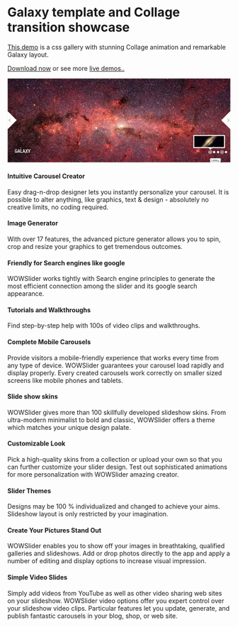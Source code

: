 # Galaxy template and Collage transition showcase

[This demo](http://wowslider.com/css-gallery-galaxy-collage-demo.html) is a css gallery with stunning Collage animation
and remarkable Galaxy layout.   

[Download now](http://wowslider.com/) or see more [live demos..](http://wowslider.com/demo.html)

<a href="http://wowslider.com/css-gallery-galaxy-collage-demo.html">
  <img src="https://raw.githubusercontent.com/jq0/css-gallery-galaxy-collage/master/css-gallery-galaxy-collage.jpg">
</a>		

#### Intuitive Carousel Creator
Easy drag-n-drop designer lets you instantly personalize your carousel. It is possible to alter anything, like graphics, text & design - absolutely no creative limits, no coding required. 

#### Image Generator
With over 17 features, the advanced picture generator allows you to spin, crop and resize your graphics to get tremendous outcomes.

#### Friendly for Search engines like google
WOWSlider works tightly with Search engine principles to generate the most efficient connection among the slider and its google search appearance.

#### Tutorials and Walkthroughs
Find step-by-step help with 100s of video clips and walkthroughs.

#### Complete Mobile Carousels
Provide visitors a mobile-friendly experience that works every time from any type of device. WOWSlider guarantees your carousel load rapidly and display properly. Every created carousels work correctly on smaller sized screens like mobile phones and tablets.

#### Slide show skins 
WOWSlider gives more than 100 skillfully developed slideshow skins. From ultra-modern minimalist to bold and classic, WOWSlider offers a theme which matches your unique design palate.  

#### Customizable Look
Pick a high-quality skins from a collection or upload your own so that you can further customize your slider design. Test out sophisticated animations for more personalization with WOWSlider amazing creator.

#### Slider Themes
Designs may be 100 % individualized and changed to achieve your aims. Slideshow layout is only restricted by your imagination.

#### Create Your Pictures Stand Out
WOWSlider enables you to show off your images in breathtaking, qualified galleries and slideshows. Add or drop photos directly to the app and apply a number of editing and display options to increase visual impression.

#### Simple Video Slides
Simply add videos from YouTube as well as other video sharing web sites on your slideshow. WOWSlider video options offer you expert control over your slideshow video clips. Particular features let you update, generate, and publish fantastic carousels in your blog, shop, or web site. 


